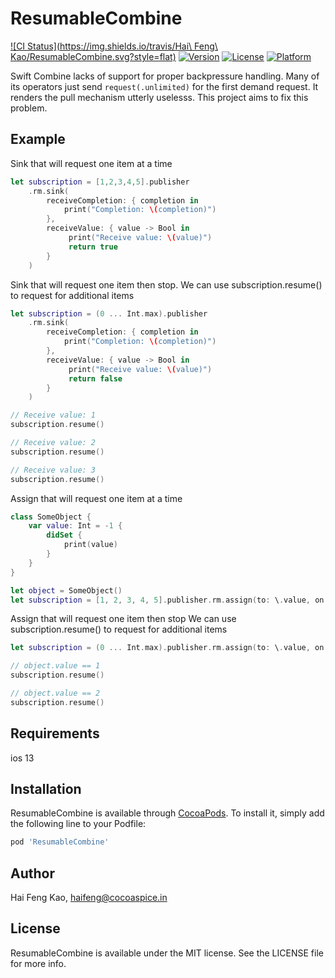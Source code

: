 # ResumableCombine

[![CI Status](https://img.shields.io/travis/Hai\ Feng\ Kao/ResumableCombine.svg?style=flat)](https://travis-ci.org/HaiFengKao/ResumableCombine)
[![Version](https://img.shields.io/cocoapods/v/ResumableCombine.svg?style=flat)](https://cocoapods.org/pods/ResumableCombine)
[![License](https://img.shields.io/cocoapods/l/ResumableCombine.svg?style=flat)](https://cocoapods.org/pods/ResumableCombine)
[![Platform](https://img.shields.io/cocoapods/p/ResumableCombine.svg?style=flat)](https://cocoapods.org/pods/ResumableCombine)


Swift Combine lacks of support for proper backpressure handling. Many of its operators just send `request(.unlimited)` for the first demand request. It renders the pull mechanism utterly uselesss. This project aims to fix this problem.

## Example

Sink that will request one item at a time
```swift
let subscription = [1,2,3,4,5].publisher
    .rm.sink(
        receiveCompletion: { completion in
            print("Completion: \(completion)")
        },
        receiveValue: { value -> Bool in
             print("Receive value: \(value)")
             return true
        }
    )
```

Sink that will request one item then stop.
We can use subscription.resume() to request for additional items
```swift
let subscription = (0 ... Int.max).publisher
    .rm.sink(
        receiveCompletion: { completion in
            print("Completion: \(completion)")
        },
        receiveValue: { value -> Bool in
             print("Receive value: \(value)")
             return false
        }
    )

// Receive value: 1
subscription.resume()

// Receive value: 2
subscription.resume()

// Receive value: 3
subscription.resume()
```

Assign that will request one item at a time
```swift
class SomeObject {
    var value: Int = -1 {
        didSet {
            print(value)
        }
    }
}

let object = SomeObject()
let subscription = [1, 2, 3, 4, 5].publisher.rm.assign(to: \.value, on: object)
```

Assign that will request one item then stop
We can use subscription.resume() to request for additional items
```swift
let subscription = (0 ... Int.max).publisher.rm.assign(to: \.value, on: object, mode: .singleDemand)

// object.value == 1
subscription.resume()

// object.value == 2
subscription.resume()
```

## Requirements
ios 13

## Installation

ResumableCombine is available through [CocoaPods](https://cocoapods.org). To install
it, simply add the following line to your Podfile:

```ruby
pod 'ResumableCombine'
```

## Author

Hai Feng Kao, haifeng@cocoaspice.in

## License

ResumableCombine is available under the MIT license. See the LICENSE file for more info.
